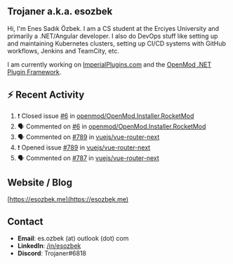 ##  Trojaner a.k.a. esozbek
Hi, I'm Enes Sadık Özbek. I am a CS student at the Erciyes University and primarily a .NET/Angular developer. I also do DevOps stuff like setting up and maintaining Kubernetes clusters, setting up CI/CD systems with GitHub workflows, Jenkins and TeamCity, etc.

I am currently working on [ImperialPlugins.com](https://imperialplugins.com) and the [OpenMod .NET Plugin Framework](https://github.com/openmod/openmod). 

## :zap: Recent Activity

<!--START_SECTION:activity-->
1. ❗️ Closed issue [#6](https://github.com/openmod/OpenMod.Installer.RocketMod/issues/6) in [openmod/OpenMod.Installer.RocketMod](https://github.com/openmod/OpenMod.Installer.RocketMod)
2. 🗣 Commented on [#6](https://github.com/openmod/OpenMod.Installer.RocketMod/issues/6) in [openmod/OpenMod.Installer.RocketMod](https://github.com/openmod/OpenMod.Installer.RocketMod)
3. 🗣 Commented on [#789](https://github.com/vuejs/vue-router-next/issues/789) in [vuejs/vue-router-next](https://github.com/vuejs/vue-router-next)
4. ❗️ Opened issue [#789](https://github.com/vuejs/vue-router-next/issues/789) in [vuejs/vue-router-next](https://github.com/vuejs/vue-router-next)
5. 🗣 Commented on [#787](https://github.com/vuejs/vue-router-next/issues/787) in [vuejs/vue-router-next](https://github.com/vuejs/vue-router-next)
<!--END_SECTION:activity-->

## Website / Blog
[https://esozbek.me](https://esozbek.me)

## Contact
- **Email**: es.ozbek (at) outlook (dot) com
- **LinkedIn**: [/in/esozbek](https://linkedin.com/in/esozbek)
- **Discord**: Trojaner#6818
